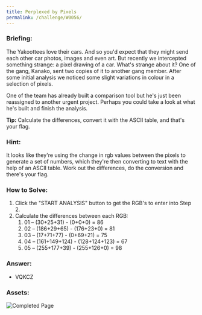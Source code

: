 ```yaml
---
title: Perplexed by Pixels
permalink: /challenge/W0056/
---
```


### Briefing: 
The Yakoottees love their cars. And so you'd expect that they might send each other car photos, images and even art. But recently we intercepted something strange: a pixel drawing of a car. What's strange about it? One of the gang, Kanako, sent two copies of it to another gang member. After some initial analysis we noticed some slight variations in colour in a selection of pixels.

One of the team has already built a comparison tool but he's just been reassigned to another urgent project. Perhaps you could take a look at what he's built and finish the analysis.

**Tip:** Calculate the differences, convert it with the ASCII table, and that's your flag.

### Hint:
It looks like they're using the change in rgb values between the pixels to generate a set of numbers, which they're then converting to text with the help of an ASCII table. Work out the differences, do the conversion and there's your flag.

### How to Solve: 
1. Click the "START ANALYSIS" button to get the RGB's to enter into Step 2.
2. Calculate the differences between each RGB:
    1. 01 – (30+25+31) - (0+0+0) = 86
    2. 02 – (186+29+65) - (176+23+0) = 81
    3. 03 – (17+71+77) - (0+69+21) = 75
    4. 04 – (161+149+124) - (128+124+123) = 67
    5. 05 – (255+177+39) - (255+126+0) = 98

### Answer:
- VQKCZ

### Assets:
<img src="../../assets/img/headqrarters_l5/W0056.png" alt="Completed Page">